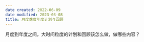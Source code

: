 ```yaml
---
date created: 2022-06-09
date modified: 2023-03-08
title: 月度季度年度计划与回顾
---
```


月度到年度之间，大时间粒度的计划和回顾该怎么做，做哪些内容？

